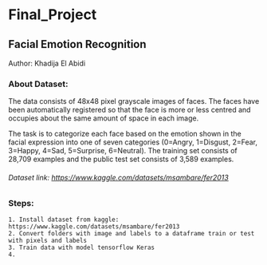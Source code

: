 # Final_Project

## Facial Emotion Recognition


Author: Khadija El Abidi


### About Dataset: 

The data consists of 48x48 pixel grayscale images of faces. The faces have been automatically registered so that the face is more or less centred and occupies about the same amount of space in each image.

The task is to categorize each face based on the emotion shown in the facial expression into one of seven categories (0=Angry, 1=Disgust, 2=Fear, 3=Happy, 4=Sad, 5=Surprise, 6=Neutral). The training set consists of 28,709 examples and the public test set consists of 3,589 examples.

###### Dataset link:  https://www.kaggle.com/datasets/msambare/fer2013


### Steps: 


    1. Install dataset from kaggle: https://www.kaggle.com/datasets/msambare/fer2013
    2. Convert folders with image and labels to a dataframe train or test with pixels and labels
    3. Train data with model tensorflow Keras
    4.
    
